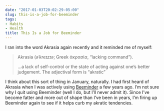 ```yaml
---
date: "2017-01-03T20:02:29-05:00"
slug: this-is-a-job-for-beeminder
tags:
- Habits
- Health
title: This Is a Job for Beeminder
---
```



I ran into the word Akrasia again recently and it reminded me of myself:

> Akrasia (*əˈkreɪzɪə*; Greek ἀκρασία, “lacking command”).
>
> …a lack of self-control or the state of acting against one’s better
> judgement. The adjectival form is “akratic”

I think about this sort of thing in January, naturally. I had first
heard of Akrasia when I was actively using
[Beeminder](https://www.beeminder.com/) a few years ago. I’m not sure
why I quit using Beeminder (well I do, but I’ll never admit it). Since
I’ve become fatter and more out of shape than I’ve been in years, I’m
firing up Beeminder again to see if it helps curb my akratic tendencies.
